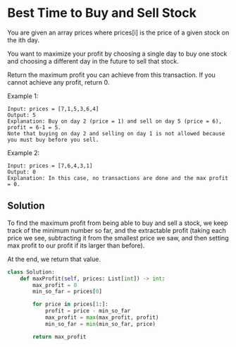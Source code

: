 # Best Time to Buy and Sell Stock

You are given an array prices where prices[i] is the price of a given stock on the ith day.

You want to maximize your profit by choosing a single day to buy one stock and choosing a different day in the future to sell that stock.

Return the maximum profit you can achieve from this transaction. If you cannot achieve any profit, return 0.

Example 1:

```
Input: prices = [7,1,5,3,6,4]
Output: 5
Explanation: Buy on day 2 (price = 1) and sell on day 5 (price = 6), profit = 6-1 = 5.
Note that buying on day 2 and selling on day 1 is not allowed because you must buy before you sell.
```

Example 2:

```
Input: prices = [7,6,4,3,1]
Output: 0
Explanation: In this case, no transactions are done and the max profit = 0.
```

## Solution

To find the maximum profit from being able to buy and sell a stock, we
keep track of the minimum number so far, and the extractable profit
(taking each price we see, subtracting it from the smallest price we
saw, and then setting max profit to our profit if its larger than before).

At the end, we return that value.

```py
class Solution:
    def maxProfit(self, prices: List[int]) -> int:
        max_profit = 0
        min_so_far = prices[0]

        for price in prices[1:]:
            profit = price - min_so_far
            max_profit = max(max_profit, profit)
            min_so_far = min(min_so_far, price)

        return max_profit
```
